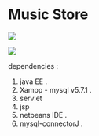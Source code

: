 # Music Store

![](https://github.com/mostafamt/musicStore/blob/master/screeenshots/1.png)

![](https://github.com/mostafamt/musicStore/blob/master/screeenshots/2.png)

dependencies :
1) java EE .
2) Xampp - mysql v5.7.1 .
3) servlet 
4) jsp
5) netbeans IDE .
6) mysql-connectorJ .
